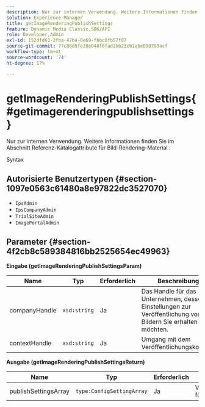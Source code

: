 ```yaml
---
description: Nur zur internen Verwendung. Weitere Informationen finden Sie im Abschnitt Referenz-Katalogattribute für Bild-Rendering-Material .
solution: Experience Manager
title: getImageRenderingPublishSettings
feature: Dynamic Media Classic,SDK/API
role: Developer,Admin
exl-id: 152dfd61-2fba-47b4-8e69-fbbc8fb57f87
source-git-commit: 77c88d5fe20e048f6fad2bb23cb1abe090793acf
workflow-type: tm+mt
source-wordcount: '74'
ht-degree: 17%

---
```


# getImageRenderingPublishSettings{#getimagerenderingpublishsettings}

Nur zur internen Verwendung. Weitere Informationen finden Sie im Abschnitt Referenz-Katalogattribute für Bild-Rendering-Material .

Syntax

## Autorisierte Benutzertypen {#section-1097e0563c61480a8e97822dc3527070}

* `IpsAdmin`
* `IpsCompanyAdmin`
* `TrialSiteAdmin`
* `ImagePortalAdmin`

## Parameter {#section-4f2cb8c589384816bb2525654ec49963}

**Eingabe (getImageRenderingPublishSettingsParam)**

| Name | Typ | Erforderlich | Beschreibung |
|---|---|---|---|
| companyHandle | `xsd:string` | Ja | Das Handle für das Unternehmen, dessen Einstellungen zur Veröffentlichung von Bildern Sie erhalten möchten. |
| contextHandle | `xsd:string` | Ja | Umgang mit dem Veröffentlichungskontext. |

**Ausgabe (getImageRenderingPublishSettingsReturn)**

| Name | Typ | Erforderlich | Beschreibung |
|---|---|---|---|
| publishSettingsArray | `type:ConfigSettingArray` | Ja | Veröffentlichungseinstellungen für das Bild-Rendering. |
